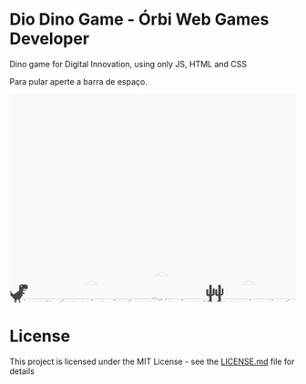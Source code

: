 # Dio Dino Game - Órbi Web Games Developer
Dino game for Digital Innovation, using only JS, HTML and CSS

Para pular aperte a barra de espaço.

![screenshot](example.png?raw=true "screenshot")

# License
This project is licensed under the MIT License - see the [LICENSE.md](LICENSE.md) file for details
